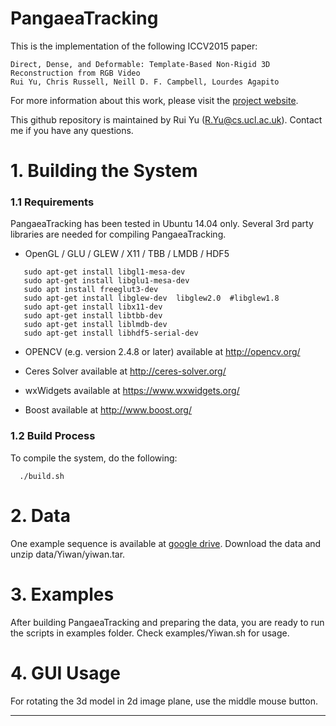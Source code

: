 # PangaeaTracking

This is the implementation of the following ICCV2015 paper:

    Direct, Dense, and Deformable: Template-Based Non-Rigid 3D Reconstruction from RGB Video
    Rui Yu, Chris Russell, Neill D. F. Campbell, Lourdes Agapito

For more information about this work, please visit the [project website](http://www0.cs.ucl.ac.uk/staff/R.Yu/direct_nrsfm/direct_nrsfm.html).

This github repository is maintained by Rui Yu (R.Yu@cs.ucl.ac.uk).
Contact me if you have any questions.

# 1. Building the System

### 1.1 Requirements

PangaeaTracking has been tested in Ubuntu 14.04 only. Several 3rd party libraries are needed for compiling PangaeaTracking.

  - OpenGL / GLU / GLEW / X11 / TBB / LMDB / HDF5
```
   sudo apt-get install libgl1-mesa-dev
   sudo apt-get install libglu1-mesa-dev
   sudo apt install freeglut3-dev
   sudo apt-get install libglew-dev  libglew2.0  #libglew1.8 
   sudo apt-get install libx11-dev
   sudo apt-get install libtbb-dev
   sudo apt-get install liblmdb-dev
   sudo apt-get install libhdf5-serial-dev
```
  - OPENCV (e.g. version 2.4.8 or later)
    available at http://opencv.org/

  - Ceres Solver
    available at http://ceres-solver.org/

  - wxWidgets
    available at https://www.wxwidgets.org/

  - Boost
    available at http://www.boost.org/

### 1.2 Build Process

  To compile the system, do the following:

```
  ./build.sh
```

# 2. Data

One example sequence is available at [google drive](https://drive.google.com/drive/folders/0B8-9V4y1N7pxZExaMlE3bnc3Mzg).
Download the data and unzip data/Yiwan/yiwan.tar.

# 3. Examples

After building PangaeaTracking and preparing the data, you are ready to run the scripts in examples folder.
Check examples/Yiwan.sh for usage.

# 4. GUI Usage

For rotating the 3d model in 2d image plane, use the middle mouse button.

------
